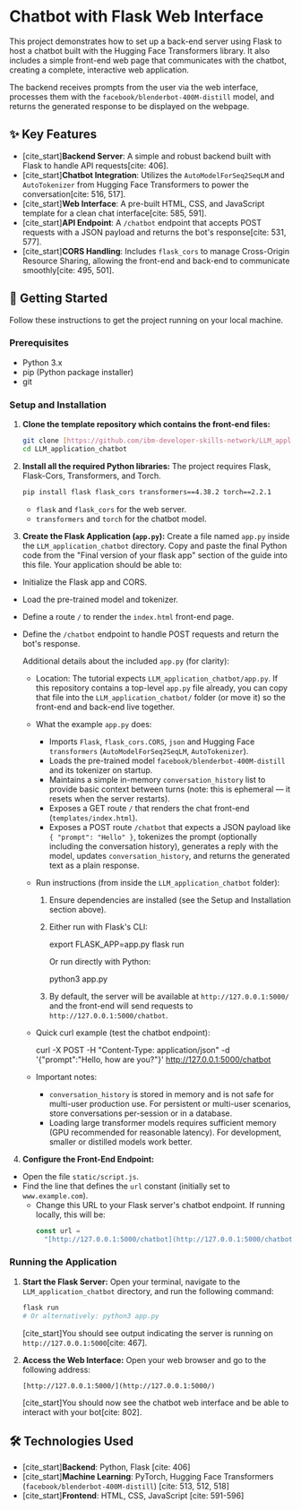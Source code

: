 # Chatbot with Flask Web Interface

This project demonstrates how to set up a back-end server using Flask to host a chatbot built with the Hugging Face Transformers library. It also includes a simple front-end web page that communicates with the chatbot, creating a complete, interactive web application.

The backend receives prompts from the user via the web interface, processes them with the `facebook/blenderbot-400M-distill` model, and returns the generated response to be displayed on the webpage.

## ✨ Key Features

- [cite_start]**Backend Server**: A simple and robust backend built with Flask to handle API requests[cite: 406].
- [cite_start]**Chatbot Integration**: Utilizes the `AutoModelForSeq2SeqLM` and `AutoTokenizer` from Hugging Face Transformers to power the conversation[cite: 516, 517].
- [cite_start]**Web Interface**: A pre-built HTML, CSS, and JavaScript template for a clean chat interface[cite: 585, 591].
- [cite_start]**API Endpoint**: A `/chatbot` endpoint that accepts POST requests with a JSON payload and returns the bot's response[cite: 531, 577].
- [cite_start]**CORS Handling**: Includes `flask_cors` to manage Cross-Origin Resource Sharing, allowing the front-end and back-end to communicate smoothly[cite: 495, 501].

## 🚀 Getting Started

Follow these instructions to get the project running on your local machine.

### Prerequisites

- Python 3.x
- pip (Python package installer)
- git

### Setup and Installation

1.  **Clone the template repository which contains the front-end files:**

    ```bash
    git clone [https://github.com/ibm-developer-skills-network/LLM_application_chatbot](https://github.com/ibm-developer-skills-network/LLM_application_chatbot)
    cd LLM_application_chatbot
    ```

2.  **Install all the required Python libraries:**
    The project requires Flask, Flask-Cors, Transformers, and Torch.

    ```bash
    pip install flask flask_cors transformers==4.38.2 torch==2.2.1
    ```

    - `flask` and `flask_cors` for the web server.
    - `transformers` and `torch` for the chatbot model.

3.  **Create the Flask Application (`app.py`):**
    Create a file named `app.py` inside the `LLM_application_chatbot` directory. Copy and paste the final Python code from the "Final version of your flask app" section of the guide into this file. Your application should be able to:

- Initialize the Flask app and CORS.
- Load the pre-trained model and tokenizer.
- Define a route `/` to render the `index.html` front-end page.
- Define the `/chatbot` endpoint to handle POST requests and return the bot's response.

  Additional details about the included `app.py` (for clarity):

  - Location: The tutorial expects `LLM_application_chatbot/app.py`. If this repository contains a top-level `app.py` file already, you can copy that file into the `LLM_application_chatbot/` folder (or move it) so the front-end and back-end live together.

  - What the example `app.py` does:

    - Imports `Flask`, `flask_cors.CORS`, `json` and Hugging Face `transformers` (`AutoModelForSeq2SeqLM`, `AutoTokenizer`).
    - Loads the pre-trained model `facebook/blenderbot-400M-distill` and its tokenizer on startup.
    - Maintains a simple in-memory `conversation_history` list to provide basic context between turns (note: this is ephemeral — it resets when the server restarts).
    - Exposes a GET route `/` that renders the chat front-end (`templates/index.html`).
    - Exposes a POST route `/chatbot` that expects a JSON payload like `{ "prompt": "Hello" }`, tokenizes the prompt (optionally including the conversation history), generates a reply with the model, updates `conversation_history`, and returns the generated text as a plain response.

  - Run instructions (from inside the `LLM_application_chatbot` folder):

    1. Ensure dependencies are installed (see the Setup and Installation section above).
    2. Either run with Flask's CLI:

       export FLASK_APP=app.py
       flask run

       Or run directly with Python:

       python3 app.py

    3. By default, the server will be available at `http://127.0.0.1:5000/` and the front-end will send requests to `http://127.0.0.1:5000/chatbot`.

  - Quick curl example (test the chatbot endpoint):

    curl -X POST -H "Content-Type: application/json" -d '{"prompt":"Hello, how are you?"}' http://127.0.0.1:5000/chatbot

  - Important notes:
    - `conversation_history` is stored in memory and is not safe for multi-user production use. For persistent or multi-user scenarios, store conversations per-session or in a database.
    - Loading large transformer models requires sufficient memory (GPU recommended for reasonable latency). For development, smaller or distilled models work better.

4.  **Configure the Front-End Endpoint:**

- Open the file `static/script.js`.
- Find the line that defines the `url` constant (initially set to `www.example.com`).
  - Change this URL to your Flask server's chatbot endpoint. If running locally, this will be:
    ```javascript
    const url =
      "[http://127.0.0.1:5000/chatbot](http://127.0.0.1:5000/chatbot)";
    ```

### Running the Application

1.  **Start the Flask Server:**
    Open your terminal, navigate to the `LLM_application_chatbot` directory, and run the following command:

    ```bash
    flask run
    # Or alternatively: python3 app.py
    ```

    [cite_start]You should see output indicating the server is running on `http://127.0.0.1:5000`[cite: 467].

2.  **Access the Web Interface:**
    Open your web browser and go to the following address:
    ```
    [http://127.0.0.1:5000/](http://127.0.0.1:5000/)
    ```
    [cite_start]You should now see the chatbot web interface and be able to interact with your bot[cite: 802].

## 🛠️ Technologies Used

- [cite_start]**Backend**: Python, Flask [cite: 406]
- [cite_start]**Machine Learning**: PyTorch, Hugging Face Transformers (`facebook/blenderbot-400M-distill`) [cite: 513, 512, 518]
- [cite_start]**Frontend**: HTML, CSS, JavaScript [cite: 591-596]
